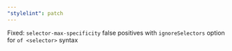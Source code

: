 ```yaml
---
"stylelint": patch
---
```


Fixed: `selector-max-specificity` false positives with `ignoreSelectors` option for `of <selector>` syntax
